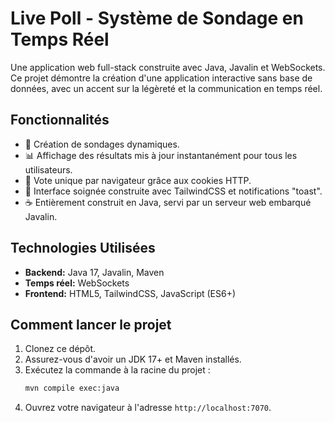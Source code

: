 # Live Poll - Système de Sondage en Temps Réel

Une application web full-stack construite avec Java, Javalin et WebSockets. Ce projet démontre la création d'une application interactive sans base de données, avec un accent sur la légèreté et la communication en temps réel.

## Fonctionnalités
- 🚀 Création de sondages dynamiques.
- 📊 Affichage des résultats mis à jour instantanément pour tous les utilisateurs.
- 🍪 Vote unique par navigateur grâce aux cookies HTTP.
- 🎨 Interface soignée construite avec TailwindCSS et notifications "toast".
- ☕ Entièrement construit en Java, servi par un serveur web embarqué Javalin.

## Technologies Utilisées
*   **Backend:** Java 17, Javalin, Maven
*   **Temps réel:** WebSockets
*   **Frontend:** HTML5, TailwindCSS, JavaScript (ES6+)

## Comment lancer le projet
1.  Clonez ce dépôt.
2.  Assurez-vous d'avoir un JDK 17+ et Maven installés.
3.  Exécutez la commande à la racine du projet :
    ```bash
    mvn compile exec:java
    ```
4.  Ouvrez votre navigateur à l'adresse `http://localhost:7070`.